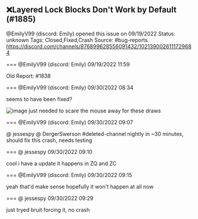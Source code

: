 ## ❌Layered Lock Blocks Don't Work by Default (#1885)
@EmilyV99 (discord: Emily) opened this issue on 09/19/2022
Status: unknown
Tags: Closed,Fixed,Crash
Source: #bug-reports https://discord.com/channels/876899628556091432/1021390026111729684


=== @EmilyV99 (discord: Emily) 09/19/2022 11:59

Old Report:
#1838

=== @EmilyV99 (discord: Emily) 09/30/2022 08:34

seems to have been fixed?

![image](https://cdn.discordapp.com/attachments/1021390026111729684/1025324840913227826/unknown.png?ex=65eacdab&is=65d858ab&hm=0e7f4780dac016e749a403497144c5a02cb626c0ad8ab5b0e9bb36b55d811248&)
just needed to scare the mouse away for these draws

=== @EmilyV99 (discord: Emily) 09/30/2022 09:07

@ jessespy @ DergerSwerson #deleted-channel nightly in ~30 minutes, should fix this crash, needs testing

=== @ jessespy 09/30/2022 09:10

cool
i have a update
it happens in ZQ and ZC

=== @EmilyV99 (discord: Emily) 09/30/2022 09:15

yeah that'd make sense
hopefully it won't happen at all now

=== @ jessespy 09/30/2022 09:29

just tryed bruit forcing it, no crash
